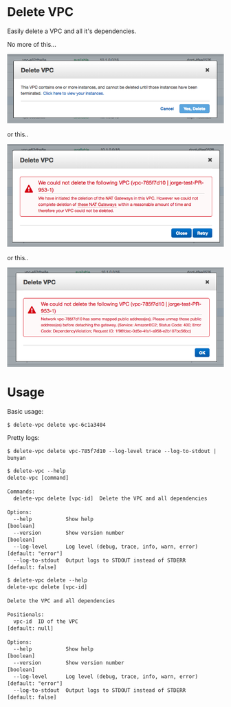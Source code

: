 # Delete VPC

Easily delete a VPC and all it's dependencies.

No more of this...

![Alt text](images/1.png)

or this..

![Alt text](images/2.png)

or this..

![Alt text](images/3.png)


# Usage

Basic usage:

```
$ delete-vpc delete vpc-6c1a3404
```

Pretty logs:

```
$ delete-vpc delete vpc-785f7d10 --log-level trace --log-to-stdout | bunyan
```

```
$ delete-vpc --help
delete-vpc [command]

Commands:
  delete-vpc delete [vpc-id]  Delete the VPC and all dependencies

Options:
  --help           Show help                                           [boolean]
  --version        Show version number                                 [boolean]
  --log-level      Log level (debug, trace, info, warn, error)[default: "error"]
  --log-to-stdout  Output logs to STDOUT instead of STDERR      [default: false]
```

```
$ delete-vpc delete --help
delete-vpc delete [vpc-id]

Delete the VPC and all dependencies

Positionals:
  vpc-id  ID of the VPC                                          [default: null]

Options:
  --help           Show help                                           [boolean]
  --version        Show version number                                 [boolean]
  --log-level      Log level (debug, trace, info, warn, error)[default: "error"]
  --log-to-stdout  Output logs to STDOUT instead of STDERR      [default: false]
```
